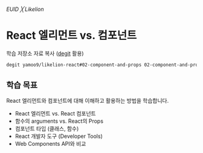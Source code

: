 ###### EUID ╳ Likelion

# React 엘리먼트 vs. 컴포넌트

학습 저장소 자료 복사 ([degit](https://github.com/Rich-Harris/degit#readme) 활용)

```sh
degit yamoo9/likelion-react#02-component-and-props 02-component-and-props
```

## 학습 목표

React 엘리먼트와 컴포넌트에 대해 이해하고 활용하는 방법을 학습합니다.

- React 엘리먼트 vs. React 컴포넌트
- 함수의 arguments vs. React의 Props
- 컴포넌트 타입 (클래스, 함수)
- React 개발자 도구 (Developer Tools)
- Web Components API와 비교